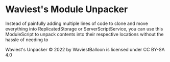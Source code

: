 # Waviest's Module Unpacker

Instead of painfully adding multiple lines of code to clone and move everything into ReplicatedStorage or ServerScriptService, you can use this ModuleScript to unpack contents into their respective locations without the hassle of needing to

 Waviest's Unpacker © 2022 by WaviestBalloon is licensed under CC BY-SA 4.0 
